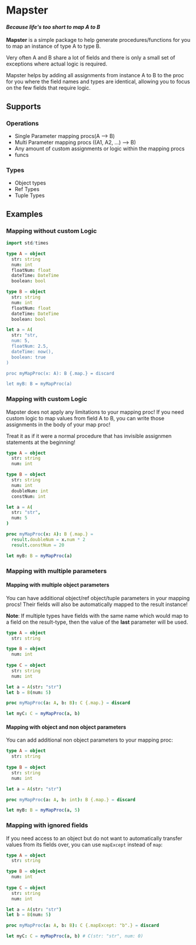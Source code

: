 # Mapster
#### _Because life's too short to map A to B_
**Mapster** is a simple package to help generate procedures/functions for you to map an instance of type A to type B.

Very often A and B share a lot of fields and there is only a small set of exceptions where actual logic is required.

Mapster helps by adding all assignments from instance A to B to the proc for you where the field names and types are identical, allowing you to focus on the few fields that require logic.

## Supports
### Operations
- Single Parameter mapping procs(A --> B)
- Multi Parameter mapping procs ((A1, A2, ...) --> B)
- Any amount of custom assignments or logic within the mapping procs
- funcs

### Types
- Object types
- Ref Types
- Tuple Types

## Examples
### Mapping without custom Logic
```nim
import std/times

type A = object
  str: string
  num: int
  floatNum: float
  dateTime: DateTime
  boolean: bool

type B = object
  str: string
  num: int
  floatNum: float
  dateTime: DateTime
  boolean: bool

let a = A(
  str: "str,
  num: 5,
  floatNum: 2.5,
  dateTime: now(),
  boolean: true
)

proc myMapProc(x: A): B {.map.} = discard

let myB: B = myMapProc(a)
```
### Mapping with custom Logic
Mapster does not apply any limitations to your mapping proc!
If you need custom logic to map values from field A to B, you can write those assignments in the body of your map proc!

Treat it as if it were a normal procedure that has invisible assignmen statements at the beginning!
```nim
type A = object
  str: string
  num: int

type B = object
  str: string
  num: int
  doubleNum: int
  constNum: int

let a = A(
  str: "str",
  num: 5
)

proc myMapProc(x: A): B {.map.} =
  result.doubleNum = x.num * 2
  result.constNum = 20

let myB: B = myMapProc(a)
```

### Mapping with multiple parameters
#### Mapping with multiple object parameters
You can have additional object/ref object/tuple parameters in your mapping procs! 
Their fields will also be automatically mapped to the result instance!

**Note**: If multiple types have fields with the same name which would map to a field on the result-type, then the value of the **last** parameter will be used.
```nim
type A = object
  str: string

type B = object
  num: int
  
type C = object
  str: string
  num: int

let a = A(str: "str")
let b = B(num: 5)

proc myMapProc(a: A, b: B): C {.map.} = discard

let myC: C = myMapProc(a, b)
```
#### Mapping with object and non object parameters
You can add additional non object parameters to your mapping proc: 
```nim
type A = object
  str: string
  
type B = object
  str: string
  num: int

let a = A(str: "str")

proc myMapProc(a: A, b: int): B {.map.} = discard

let myB: B = myMapProc(a, 5)
```

### Mapping with ignored fields
If you need access to an object but do not want to automatically transfer values from its fields over, you can use `mapExcept` instead of `map`:
```nim
type A = object
  str: string

type B = object
  num: int
  
type C = object
  str: string
  num: int

let a = A(str: "str")
let b = B(num: 5)

proc myMapProc(a: A, b: B): C {.mapExcept: "b".} = discard

let myC: C = myMapProc(a, b) # C(str: "str", num: 0)
```